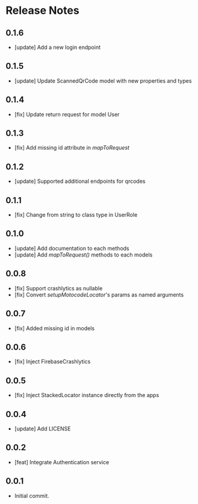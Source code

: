 # Release Notes

## 0.1.6

* [update] Add a new login endpoint

## 0.1.5

* [update] Update ScannedQrCode model with new properties and types

## 0.1.4

* [fix] Update return request for model User

## 0.1.3

* [fix] Add missing id attribute in *mapToRequest*

## 0.1.2

* [update] Supported additional endpoints for qrcodes

## 0.1.1

* [fix] Change from string to class type in UserRole

## 0.1.0

* [update] Add documentation to each methods
* [update] Add *mapToRequest()* methods to each models

## 0.0.8

* [fix] Support crashlytics as nullable
* [fix] Convert *setupMotocodeLocator*'s params as named arguments

## 0.0.7

* [fix] Added missing id in models

## 0.0.6

* [fix] Inject FirebaseCrashlytics

## 0.0.5

* [fix] Inject StackedLocator instance directly from the apps

## 0.0.4

* [update] Add LICENSE

## 0.0.2

* [feat] Integrate Authentication service

## 0.0.1

* Initial commit.

